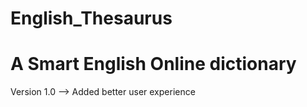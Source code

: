 # English_Thesaurus
# A Smart English Online dictionary

Version 1.0 --> Added better user experience
